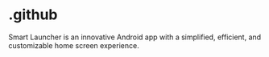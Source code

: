 # .github
Smart Launcher is an innovative Android app with a simplified, efficient, and customizable home screen experience.
